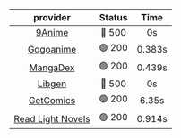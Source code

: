 | **provider** | **Status** | **Time** |
|:--------:|:------:|:----:|
| [9Anime](https://9anime.to) | 🔴 500 | 0s |
| [Gogoanime](https://gogoanime.gg) | 🟢 200 | 0.383s |
| [MangaDex](https://mangadex.org) | 🟢 200 | 0.439s |
| [Libgen](http://libgen) | 🔴 500 | 0s |
| [GetComics](https://getcomics.info/) | 🟢 200 | 6.35s |
| [Read Light Novels](https://readlightnovels.net) | 🟢 200 | 0.914s |
